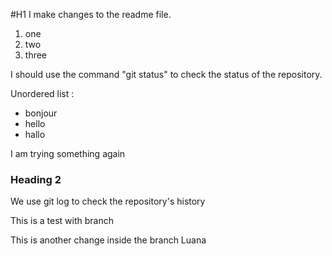 #H1
I make changes to the readme file.

1. one
2. two
3. three

I should use the command "git status" to check the status of the repository.

Unordered list :
- bonjour
- hello
- hallo

I am trying something again

### Heading 2

We use git log to check the repository's history

This is a test with branch

This is another change inside the branch Luana 